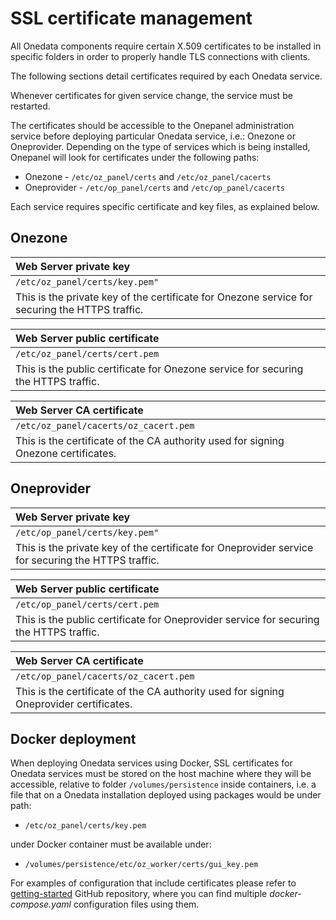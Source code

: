 # SSL certificate management

<!-- toc -->

All Onedata components require certain X.509 certificates to be installed in specific folders in order to properly handle TLS connections with clients.

The following sections detail certificates required by each Onedata service.

Whenever certificates for given service change, the service must be restarted.

The certificates should be accessible to the Onepanel administration service before deploying particular Onedata service, i.e.: Onezone or Oneprovider. Depending on the type of services which is being installed, Onepanel will look for certificates under the following paths:
* Onezone - `/etc/oz_panel/certs` and `/etc/oz_panel/cacerts`
* Oneprovider - `/etc/op_panel/certs`  and `/etc/op_panel/cacerts`

Each service requires specific certificate and key files, as explained below.

## Onezone

| Web Server private key |
|:-----------------|
| `/etc/oz_panel/certs/key.pem"` |
| This is the private key of the certificate for Onezone service for securing the HTTPS traffic. |

| Web Server public certificate |
|:-----------------|
| `/etc/oz_panel/certs/cert.pem` |
| This is the public certificate for Onezone service for securing the HTTPS traffic. |

| Web Server CA certificate |
|:-----------------|
| `/etc/oz_panel/cacerts/oz_cacert.pem` |
| This is the certificate of the CA authority used for signing Onezone certificates. |

## Oneprovider

| Web Server private key |
|:-----------------|
| `/etc/op_panel/certs/key.pem"` |
| This is the private key of the certificate for Oneprovider service for securing the HTTPS traffic. |

| Web Server public certificate |
|:-----------------|
| `/etc/op_panel/certs/cert.pem` |
| This is the public certificate for Oneprovider service for securing the HTTPS traffic. |

| Web Server CA certificate |
|:-----------------|
| `/etc/op_panel/cacerts/oz_cacert.pem` |
| This is the certificate of the CA authority used for signing Oneprovider certificates. |


## Docker deployment
When deploying Onedata services using Docker, SSL certificates for Onedata services must be stored on the host machine where they will be accessible, relative to folder `/volumes/persistence` inside containers, i.e. a file that on a Onedata installation deployed using packages would be under path:

* `/etc/oz_panel/certs/key.pem`

under Docker container must be available under:

* `/volumes/persistence/etc/oz_worker/certs/gui_key.pem`

For examples of configuration that include certificates please refer to [getting-started](https://github.com/onedata/getting-started) GitHub repository, where you can find multiple *docker-compose.yaml* configuration files using them.
